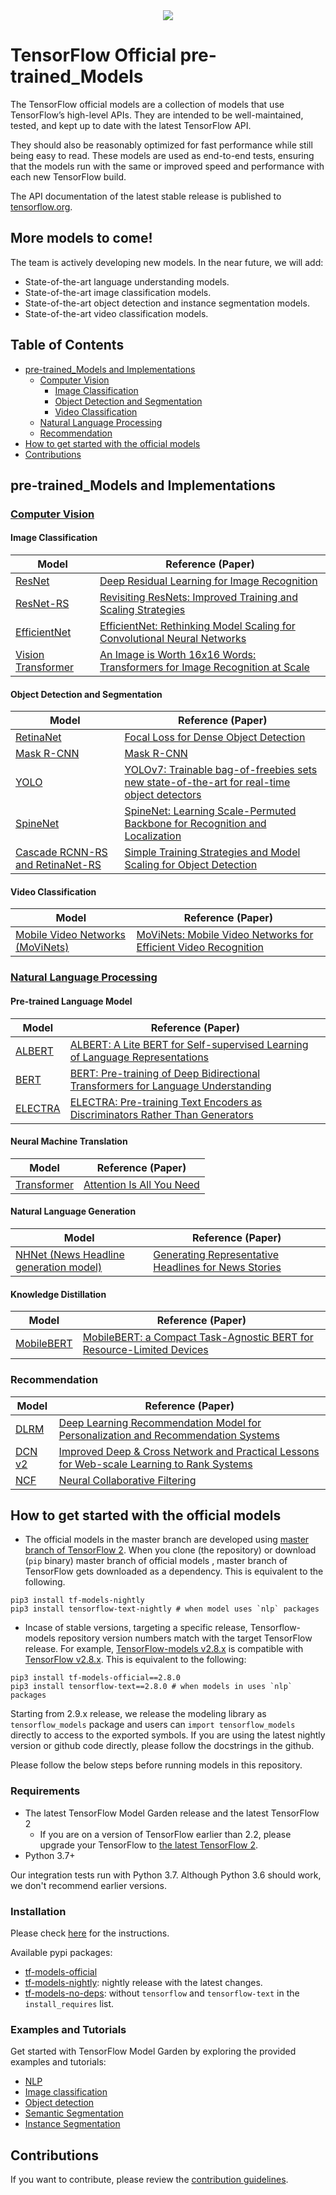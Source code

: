 <div align="center">
  <img src="https://storage.googleapis.com/tf_model_garden/tf_model_garden_logo.png">
</div>

# TensorFlow Official pre-trained_Models

The TensorFlow official models are a collection of models
that use TensorFlow’s high-level APIs.
They are intended to be well-maintained, tested, and kept up to date
with the latest TensorFlow API.

They should also be reasonably optimized for fast performance while still
being easy to read.
These models are used as end-to-end tests, ensuring that the models run
with the same or improved speed and performance with each new TensorFlow build.

The API documentation of the latest stable release is published to
[tensorflow.org](https://www.tensorflow.org/api_docs/python/tfm).

## More models to come!

The team is actively developing new models.
In the near future, we will add:

* State-of-the-art language understanding models.
* State-of-the-art image classification models.
* State-of-the-art object detection and instance segmentation models.
* State-of-the-art video classification models.

## Table of Contents

- [pre-trained_Models and Implementations](#models-and-implementations)
  * [Computer Vision](#computer-vision)
    + [Image Classification](#image-classification)
    + [Object Detection and Segmentation](#object-detection-and-segmentation)
    + [Video Classification](#video-classification)
  * [Natural Language Processing](#natural-language-processing)
  * [Recommendation](#recommendation)
- [How to get started with the official models](#how-to-get-started-with-the-official-models)
- [Contributions](#contributions)

## pre-trained_Models and Implementations

### [Computer Vision](vision/README.md)

#### Image Classification

| Model | Reference (Paper) |
|-------|-------------------|
| [ResNet](vision/MODEL_GARDEN.md) | [Deep Residual Learning for Image Recognition](https://arxiv.org/abs/1512.03385) |
| [ResNet-RS](vision/MODEL_GARDEN.md) | [Revisiting ResNets: Improved Training and Scaling Strategies](https://arxiv.org/abs/2103.07579) |
| [EfficientNet](vision/MODEL_GARDEN.md) | [EfficientNet: Rethinking Model Scaling for Convolutional Neural Networks](https://arxiv.org/abs/1905.11946) |
| [Vision Transformer](vision/MODEL_GARDEN.md) | [An Image is Worth 16x16 Words: Transformers for Image Recognition at Scale](https://arxiv.org/abs/2010.11929) |

#### Object Detection and Segmentation

| Model | Reference (Paper) |
|-------|-------------------|
| [RetinaNet](vision/MODEL_GARDEN.md) | [Focal Loss for Dense Object Detection](https://arxiv.org/abs/1708.02002) |
| [Mask R-CNN](vision/MODEL_GARDEN.md) | [Mask R-CNN](https://arxiv.org/abs/1703.06870) |
| [YOLO](projects/yolo/README.md) | [YOLOv7: Trainable bag-of-freebies sets new state-of-the-art for real-time object detectors](https://arxiv.org/abs/2207.02696) |
| [SpineNet](vision/MODEL_GARDEN.md) | [SpineNet: Learning Scale-Permuted Backbone for Recognition and Localization](https://arxiv.org/abs/1912.05027) |
| [Cascade RCNN-RS and RetinaNet-RS](vision/MODEL_GARDEN.md) | [Simple Training Strategies and Model Scaling for Object Detection](https://arxiv.org/abs/2107.00057)|

#### Video Classification

| Model | Reference (Paper) |
|-------|-------------------|
| [Mobile Video Networks (MoViNets)](projects/movinet) | [MoViNets: Mobile Video Networks for Efficient Video Recognition](https://arxiv.org/abs/2103.11511) |

### [Natural Language Processing](nlp/README.md)

#### Pre-trained Language Model

| Model | Reference (Paper) |
|-------|-------------------|
| [ALBERT](nlp/MODEL_GARDEN.md#available-model-configs) | [ALBERT: A Lite BERT for Self-supervised Learning of Language Representations](https://arxiv.org/abs/1909.11942) |
| [BERT](nlp/MODEL_GARDEN.md#available-model-configs) | [BERT: Pre-training of Deep Bidirectional Transformers for Language Understanding](https://arxiv.org/abs/1810.04805) |
| [ELECTRA](nlp/tasks/electra_task.py) | [ELECTRA: Pre-training Text Encoders as Discriminators Rather Than Generators](https://arxiv.org/abs/2003.10555) |


#### Neural Machine Translation

| Model | Reference (Paper) |
|-------|-------------------|
| [Transformer](nlp/MODEL_GARDEN.md#available-model-configs) | [Attention Is All You Need](https://arxiv.org/abs/1706.03762) |

#### Natural Language Generation

| Model | Reference (Paper) |
|-------|-------------------|
| [NHNet (News Headline generation model)](projects/nhnet) | [Generating Representative Headlines for News Stories](https://arxiv.org/abs/2001.09386) |


#### Knowledge Distillation

| Model | Reference (Paper) |
|-------|-------------------|
| [MobileBERT](projects/mobilebert) | [MobileBERT: a Compact Task-Agnostic BERT for Resource-Limited Devices](https://arxiv.org/abs/2004.02984) |

### Recommendation

Model                            | Reference (Paper)
-------------------------------- | -----------------
[DLRM](recommendation/ranking)   | [Deep Learning Recommendation Model for Personalization and Recommendation Systems](https://arxiv.org/abs/1906.00091)
[DCN v2](recommendation/ranking) | [Improved Deep & Cross Network and Practical Lessons for Web-scale Learning to Rank Systems](https://arxiv.org/abs/2008.13535)
[NCF](recommendation)            | [Neural Collaborative Filtering](https://arxiv.org/abs/1708.05031)

## How to get started with the official models

*   The official models in the master branch are developed using
[master branch of TensorFlow 2](https://github.com/tensorflow/tensorflow/tree/master).
When you clone (the repository) or download (`pip` binary) master branch of
official models , master branch of TensorFlow gets downloaded as a
dependency. This is equivalent to the following.

```shell
pip3 install tf-models-nightly
pip3 install tensorflow-text-nightly # when model uses `nlp` packages
```

*   Incase of stable versions, targeting a specific release, Tensorflow-models
repository version numbers match with the target TensorFlow release. For
example, [TensorFlow-models v2.8.x](https://github.com/tensorflow/models/releases/tag/v2.8.0)
is compatible with [TensorFlow v2.8.x](https://github.com/tensorflow/tensorflow/releases/tag/v2.8.0).
This is equivalent to the following:

```shell
pip3 install tf-models-official==2.8.0
pip3 install tensorflow-text==2.8.0 # when models in uses `nlp` packages
```

Starting from 2.9.x release, we release the modeling library as
`tensorflow_models` package and users can `import tensorflow_models` directly to
access to the exported symbols. If you are
using the latest nightly version or github code directly, please follow the
docstrings in the github.

Please follow the below steps before running models in this repository.

### Requirements

* The latest TensorFlow Model Garden release and the latest TensorFlow 2
  * If you are on a version of TensorFlow earlier than 2.2, please
upgrade your TensorFlow to [the latest TensorFlow 2](https://www.tensorflow.org/install/).
* Python 3.7+

Our integration tests run with Python 3.7. Although Python 3.6 should work, we
don't recommend earlier versions.

### Installation

Please check [here](https://github.com/tensorflow/models#Installation) for the
instructions.

Available pypi packages:

* [tf-models-official](https://pypi.org/project/tf-models-official/)
* [tf-models-nightly](https://pypi.org/project/tf-models-nightly/): nightly
release with the latest changes.
* [tf-models-no-deps](https://pypi.org/project/tf-models-no-deps/): without
`tensorflow` and `tensorflow-text` in the `install_requires` list.

### Examples and Tutorials

Get started with TensorFlow Model Garden by exploring the provided examples and tutorials:

* [NLP](https://www.tensorflow.org/tfmodels/nlp)
* [Image classification](https://www.tensorflow.org/tfmodels/vision/image_classification)
* [Object detection](https://www.tensorflow.org/tfmodels/vision/object_detection)
* [Semantic Segmentation](https://www.tensorflow.org/tfmodels/vision/semantic_segmentation)
* [Instance Segmentation](https://www.tensorflow.org/tfmodels/vision/instance_segmentation)


## Contributions

If you want to contribute, please review the [contribution guidelines](https://github.com/tensorflow/models/wiki/How-to-contribute).
